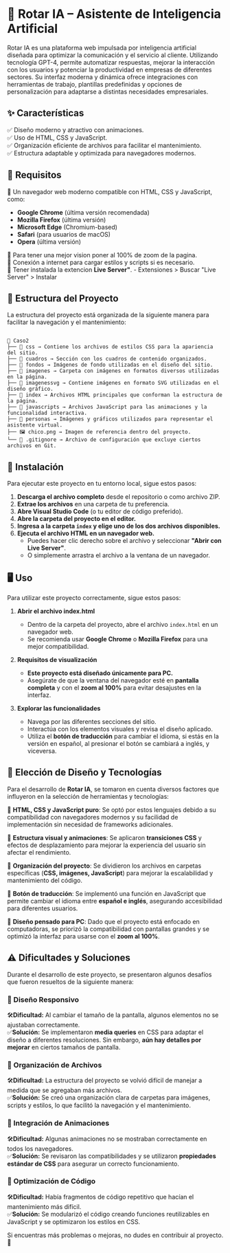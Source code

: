 🤖 Rotar IA – Asistente de Inteligencia Artificial
===================================================
Rotar IA es una plataforma web impulsada por inteligencia artificial diseñada para optimizar la comunicación y el servicio al cliente. Utilizando tecnología GPT-4, permite automatizar respuestas, mejorar la interacción con los usuarios y potenciar la productividad en empresas de diferentes sectores. Su interfaz moderna y dinámica ofrece integraciones con herramientas de trabajo, plantillas predefinidas y opciones de personalización para adaptarse a distintas necesidades empresariales.

## ✨ Características <br>
✅ Diseño moderno y atractivo con animaciones.<br>
✅ Uso de HTML, CSS y JavaScript.<br>
✅ Organización eficiente de archivos para facilitar el mantenimiento.<br>
✅ Estructura adaptable y optimizada para navegadores modernos.<br>

## 📌 Requisitos  

🔹 Un navegador web moderno compatible con HTML, CSS y JavaScript, como: <br> 
   - **Google Chrome** (última versión recomendada)  <br>
   - **Mozilla Firefox** (última versión)  <br>
   - **Microsoft Edge** (Chromium-based)  <br>
   - **Safari** (para usuarios de macOS)  <br>
   - **Opera** (última versión) <br>
   
🔹 Para tener una mejor vision poner al 100% de zoom de la pagina.  
🔹 Conexión a internet para cargar estilos y scripts si es necesario. <br>
🔹 Tener instalada la extencion **Live Server"**.
    - Extensiones > Buscar "Live Server" > Instalar


## 📁 Estructura del Proyecto  

La estructura del proyecto está organizada de la siguiente manera para facilitar la navegación y el mantenimiento:  

```text

📂 Caso2   
├── 📂 css → Contiene los archivos de estilos CSS para la apariencia del sitio.  
├── 📂 cuadros → Sección con los cuadros de contenido organizados.  
├── 📂 fondos → Imágenes de fondo utilizadas en el diseño del sitio.  
├── 📂 imagenes → Carpeta con imágenes en formatos diversos utilizadas en la página.  
├── 📂 imagenessvg → Contiene imágenes en formato SVG utilizadas en el diseño gráfico.  
├── 📂 index → Archivos HTML principales que conforman la estructura de la página.  
├── 📂 javascripts → Archivos JavaScript para las animaciones y la funcionalidad interactiva.  
├── 📂 personas → Imágenes y gráficos utilizados para representar el asistente virtual.  
├── 🖼 chico.png → Imagen de referencia dentro del proyecto.  
└── 📄 .gitignore → Archivo de configuración que excluye ciertos archivos en Git.

```
## 🚀 Instalación

Para ejecutar este proyecto en tu entorno local, sigue estos pasos:

1. **Descarga el archivo completo** desde el repositorio o como archivo ZIP.  
2. **Extrae los archivos** en una carpeta de tu preferencia.  
3. **Abre Visual Studio Code** (o tu editor de código preferido).  
4. **Abre la carpeta del proyecto en el editor.**  
5. **Ingresa a la carpeta `index` y elige uno de los dos archivos disponibles.**  
6. **Ejecuta el archivo HTML en un navegador web.**  
    - Puedes hacer clic derecho sobre el archivo y seleccionar **"Abrir con Live Server"**.  
    - O simplemente arrastra el archivo a la ventana de un navegador.

## 🖥️ Uso

Para utilizar este proyecto correctamente, sigue estos pasos:

1. **Abrir el archivo index.html**  
   - Dentro de la carpeta del proyecto, abre el archivo `index.html` en un navegador web.  
   - Se recomienda usar **Google Chrome** o **Mozilla Firefox** para una mejor compatibilidad.  

2. **Requisitos de visualización**  
   - **Este proyecto está diseñado únicamente para PC.**  
   - Asegúrate de que la ventana del navegador esté en **pantalla completa** y con el **zoom al 100%** para evitar desajustes en la interfaz.  

3. **Explorar las funcionalidades**  
   - Navega por las diferentes secciones del sitio.  
   - Interactúa con los elementos visuales y revisa el diseño aplicado.  
   - Utiliza el **botón de traducción** para cambiar el idioma, si estás en la versión en español, al presionar el botón se cambiará a inglés, y viceversa.
  
## 🎨 Elección de Diseño y Tecnologías  

Para el desarrollo de **Rotar IA**, se tomaron en cuenta diversos factores que influyeron en la selección de herramientas y tecnologías:  

🔹 **HTML, CSS y JavaScript puro**: Se optó por estos lenguajes debido a su compatibilidad con navegadores modernos y su facilidad de implementación sin necesidad de frameworks adicionales.  

🔹 **Estructura visual y animaciones**: Se aplicaron **transiciones CSS** y efectos de desplazamiento para mejorar la experiencia del usuario sin afectar el rendimiento.  

🔹 **Organización del proyecto**: Se dividieron los archivos en carpetas específicas (**CSS, imágenes, JavaScript**) para mejorar la escalabilidad y mantenimiento del código.  

🔹 **Botón de traducción**: Se implementó una función en JavaScript que permite cambiar el idioma entre **español e inglés**, asegurando accesibilidad para diferentes usuarios.  

🔹 **Diseño pensado para PC**: Dado que el proyecto está enfocado en computadoras, se priorizó la compatibilidad con pantallas grandes y se optimizó la interfaz para usarse con el **zoom al 100%**.  


## ⚠️ Dificultades y Soluciones  

Durante el desarrollo de este proyecto, se presentaron algunos desafíos que fueron resueltos de la siguiente manera:  

### 🔹 Diseño Responsivo  
🛠**Dificultad:** Al cambiar el tamaño de la pantalla, algunos elementos no se ajustaban correctamente.  
✅**Solución:** Se implementaron **media queries** en CSS para adaptar el diseño a diferentes resoluciones. Sin embargo, **aún hay detalles por mejorar** en ciertos tamaños de pantalla.  

### 🔹 Organización de Archivos  
🛠**Dificultad:** La estructura del proyecto se volvió difícil de manejar a medida que se agregaban más archivos.  
✅**Solución:** Se creó una organización clara de carpetas para imágenes, scripts y estilos, lo que facilitó la navegación y el mantenimiento.  

### 🔹 Integración de Animaciones  
🛠**Dificultad:** Algunas animaciones no se mostraban correctamente en todos los navegadores.  
✅**Solución:** Se revisaron las compatibilidades y se utilizaron **propiedades estándar de CSS** para asegurar un correcto funcionamiento.  

### 🔹 Optimización de Código  
🛠**Dificultad:** Había fragmentos de código repetitivo que hacían el mantenimiento más difícil.  
✅**Solución:** Se modularizó el código creando funciones reutilizables en JavaScript y se optimizaron los estilos en CSS.  

Si encuentras más problemas o mejoras, no dudes en contribuir al proyecto. 🚀


